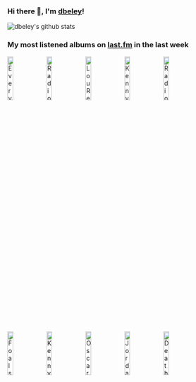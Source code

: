 ### Hi there 👋, I'm [dbeley](https://dbeley.ovh/en)!

![dbeley's github stats](https://github-readme-stats.vercel.app/api?username=dbeley)

### My most listened albums on [last.fm](https://www.last.fm/user/d_beley) in the last week

[<img src='https://lastfm.freetls.fastly.net/i/u/300x300/636bb0ff2f18ea8614ca670f4852d175.jpg' width='16%' height='16%' alt='Everything Everything - Raw Data Feel'>](https://www.last.fm/music/everything%2beverything/raw%2bdata%2bfeel)&nbsp;
[<img src='https://lastfm.freetls.fastly.net/i/u/300x300/51214507c81379cd2ae8a0d77f1e0f29.jpg' width='16%' height='16%' alt='Radiohead - OK Computer OKNOTOK 1997 2017'>](https://www.last.fm/music/radiohead/ok%2bcomputer%2boknotok%2b1997%2b2017)&nbsp;
[<img src='https://lastfm.freetls.fastly.net/i/u/300x300/2f682b330220c8319e164dd6687cb533.jpg' width='16%' height='16%' alt='Lou Reed - Songs for Drella'>](https://www.last.fm/music/lou%2breed/songs%2bfor%2bdrella)&nbsp;
[<img src='https://lastfm.freetls.fastly.net/i/u/300x300/dbdd94e78d771f9cd05420b37a1fec8e.jpg' width='16%' height='16%' alt='Kenny Barron - The Only One'>](https://www.last.fm/music/kenny%2bbarron/the%2bonly%2bone)&nbsp;
[<img src='https://lastfm.freetls.fastly.net/i/u/300x300/267decde8626b1263f0e3fcb3f43bc4a.png' width='16%' height='16%' alt='Radiohead - A Moon Shaped Pool'>](https://www.last.fm/music/radiohead/a%2bmoon%2bshaped%2bpool)&nbsp;
<br>
[<img src='https://lastfm.freetls.fastly.net/i/u/300x300/8ecd580ad50fe9649ace23fc73b62e60.jpg' width='16%' height='16%' alt='Foals - Life Is Yours'>](https://www.last.fm/music/foals/life%2bis%2byours)&nbsp;
[<img src='https://lastfm.freetls.fastly.net/i/u/300x300/e753d921d978d1db8de127a3fa0e9f9d.jpg' width='16%' height='16%' alt='Kenny Barron - At the Piano'>](https://www.last.fm/music/kenny%2bbarron/at%2bthe%2bpiano)&nbsp;
[<img src='https://lastfm.freetls.fastly.net/i/u/300x300/f79f14b7b77b4fadb3f3ccfc0fa38075.jpg' width='16%' height='16%' alt='Oscar Peterson - Oscar Peterson Plays The Cole Porter Songbook'>](https://www.last.fm/music/oscar%2bpeterson/oscar%2bpeterson%2bplays%2bthe%2bcole%2bporter%2bsongbook)&nbsp;
[<img src='https://lastfm.freetls.fastly.net/i/u/300x300/e09f73714b974f309df95958ce6b53b5.jpg' width='16%' height='16%' alt='Jordan Rudess - Notes On A Dream'>](https://www.last.fm/music/jordan%2brudess/notes%2bon%2ba%2bdream)&nbsp;
[<img src='https://lastfm.freetls.fastly.net/i/u/300x300/67cce6faf4654ab0cadc010fcf20ac79.png' width='16%' height='16%' alt='Death - The Sound of Perseverance'>](https://www.last.fm/music/death/the%2bsound%2bof%2bperseverance)&nbsp;
<br>

